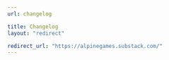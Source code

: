 ```yaml
---
url: changelog

title: Changelog
layout: "redirect"

redirect_url: "https://alpinegames.substack.com/"
---
```


